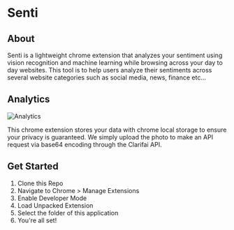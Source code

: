 # Senti
## About 
Senti is a lightweight chrome extension that analyzes your sentiment using vision recognition and machine learning while browsing across your day to day websites. This tool is to help users analyze their sentiments across several website categories such as social media, news, finance etc...

## Analytics
![Analytics](https://github.com/sjason19/Senti/blob/master/chart.png)

This chrome extension stores your data with chrome local storage to ensure your privacy is guaranteed. We simply upload the photo to make an API request via base64 encoding through the Clarifai API.

## Get Started
1. Clone this Repo
2. Navigate to Chrome > Manage Extensions
3. Enable Developer Mode
4. Load Unpacked Extension
5. Select the folder of this application
6. You're all set!
